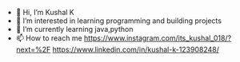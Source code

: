 - 👋 Hi, I’m Kushal K
- 👀 I’m interested in learning programming and building projects 
- 🌱 I’m currently learning java,python
- 📫 How to reach me https://www.instagram.com/its_kushal_018/?next=%2F https://www.linkedin.com/in/kushal-k-123908248/

<!---
Kushal1221/Kushal1221 is a ✨ special ✨ repository because its `README.md` (this file) appears on your GitHub profile.
You can click the Preview link to take a look at your changes.
--->

